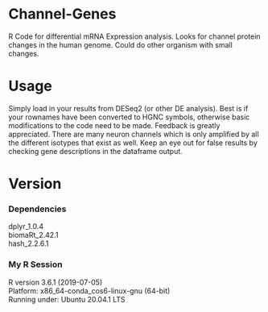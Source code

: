 # Channel-Genes
R Code for differential mRNA Expression analysis. Looks for channel protein changes in the human genome. Could do other organism with small changes.


# Usage

Simply load in your results from DESeq2 (or other DE analysis). Best is if your rownames have been converted to HGNC symbols, otherwise basic modifications to the code need to be made. Feedback is greatly appreciated. There are many neuron channels which is only amplified by all the different isotypes that exist as well. Keep an eye out for false results by checking gene descriptions in the dataframe output.

# Version

### Dependencies

dplyr_1.0.4  
biomaRt_2.42.1  
hash_2.2.6.1  

### My R Session

R version 3.6.1 (2019-07-05)  
Platform: x86_64-conda_cos6-linux-gnu (64-bit)  
Running under: Ubuntu 20.04.1 LTS  
